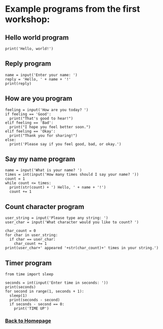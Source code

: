 # Example programs from the first workshop:

## Hello world program
```
print('Hello, world!')
```

## Reply program
```
name = input('Enter your name: ')
reply = 'Hello, ' + name + '!'
print(reply)
```

## How are you program
```
feeling = input('How are you today? ')
if feeling == 'Good':
  print("That's good to hear!")
elif feeling == 'Bad':
  print("I hope you feel better soon.")
elif feeling == 'Okay':
  print("Thank you for sharing!")
else:
  print('Please say if you feel good, bad, or okay.')
```

## Say my name program
```
name = input('What is your name? ')
times = int(input('How many times should I say your name? '))
count = 1
while count <= times:
  print(str(count) + ') Hello, ' + name + '!')
  count += 1
```

## Count character program
```
user_string = input('Please type any string: ')
user_char = input('What character would you like to count? ')

char_count = 0
for char in user_string:
  if char == user_char:
    char_count += 1
print(user_char+' appeared '+str(char_count)+' times in your string.')
```

## Timer program
```
from time import sleep

seconds = int(input('Enter time in seconds: '))
print(seconds)
for second in range(1, seconds + 1):
  sleep(1)
  print(seconds - second)
  if seconds - second == 0:
    print('TIME UP')
```

### [Back to Homepage](README.md)
